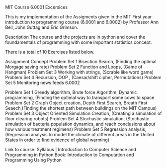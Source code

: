 MIT Course 6.0001 Excersices

This is my implementation of the Assigments given in the MIT First year introduction to programming course (6.0001 and 6.0002) by Professor Ann Bell, John Guttag and Eric Grimson.

Description
The course and the projects are in python and cover the foundamentals of programming with some important statistics concept.

There is a total of 10 Exercises listed below.

Assignment
Concept
Problem Set 1
Bisection Search, (Finding the optimal Morgage saving rate)
Problem Set 2
Function and Loops, (Game of Hangman)
Problem Set 3 
Working with strings, (Scrable like word game)
Problem Set 4
Recursion, OOP , (Caesar/shift cipher, Permutations)
Problem Set 5
Monitoring news feeds
6.0002

Problem Set 1
Greedy algorithm, Brute force Algorithm, Dynamic programming, (Finding the optimal way to transport some cows to space
Problem Set 2
Graph Object creation, Depth First Search, Breath First Seaech,(Finding the shortest path between buildings on the MIT Campus)
Problem Set 3 
Object Oriented Simulation Creation, (Creating a simulation of floor clearing robots)
Problem Set 4
Stochastic simulation, (Stochastic simulation of bacteria population dynamics, and reach conclusions about how various treatment regimens)
Problem Set 5
Regression analysis, (Regression analysis to model the climate of different areas in the United States in order to find evidence of global warming)


Link to course: Syllabus | Introduction to Computer Science and Programming in Python
Book: Introduction to Computation and Programming Using Python

